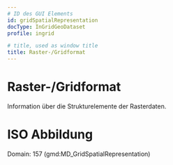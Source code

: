 ```yaml
---
# ID des GUI Elements
id: gridSpatialRepresentation
docType: InGridGeoDataset
profile: ingrid

# title, used as window title
title: Raster-/Gridformat
---
```


# Raster-/Gridformat

Information über die Strukturelemente der Rasterdaten.

# ISO Abbildung

Domain: 157 (gmd:MD_GridSpatialRepresentation)
